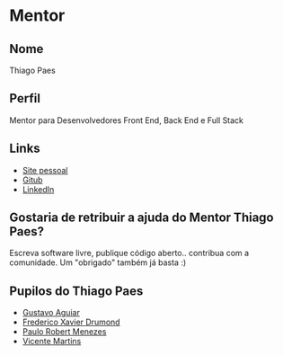 # Mentor

## Nome

Thiago Paes

## Perfil

Mentor para Desenvolvedores Front End, Back End e Full Stack

## Links

* [Site pessoal](https://mrprompt.com.br)
* [Gitub](https://github.com/mrprompt)
* [LinkedIn](https://br.linkedin.com/in/paesthiago/pt)

## Gostaria de retribuir a ajuda do Mentor Thiago Paes?

Escreva software livre, publique código aberto.. contribua com a comunidade. Um "obrigado" também já basta :)

## Pupilos do Thiago Paes

* [Gustavo Aguiar](/pupilos/perfis/GustavoAguiar.md)
* [Frederico Xavier Drumond](/pupilos/perfis/fredrumond.md)
* [Paulo Robert Menezes](/pupilos/perfis/jalawz.md)
* [Vicente Martins](/pupilos/perfis/vicentimartins.md)

